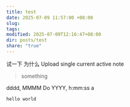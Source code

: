 ```yaml
---
title: test
date: 2025-07-09 11:57:00 +08:00
slug: 
tags: 
modified: 2025-07-09T12:16:47+08:00
dir: posts/test
share: "true"
---
```

试一下
为什么
Upload single current active note

> something

dddd, MMMM Do YYYY, h:mm:ss a

```python
hello world
```